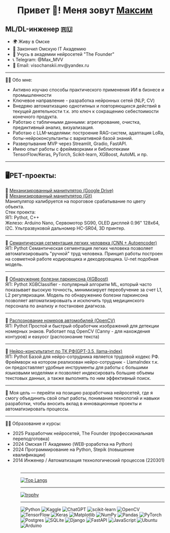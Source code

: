 <h1 align="center">Привет 👋! Меня зовут <a href="https://omsk.hh.ru/resume/1afcf736ff0e35161e0039ed1f6a3059304573" target="_blank">Максим</a>
<H2>ML/DL-инженер 🇷🇺 </h2>
<ul>
  <li>🌍 Живу в Омске
  <li>💼 Закончил Омскую IT Академию
  <li>💼 Учусь в академии нейросетей "The Founder"
  <li>📞 Telegram: @Max_MVV
  <li>📧 Email: visochanskii.mv@yandex.ru
</ul><hr>

  
👨‍💻 Обо мне:
<ul>
  <li>Активно изучаю способы практического применения ИИ в бизнесе и промышленности
  <li>Ключевое направление - разработка нейронных сетей (NLP, CV)
  <li>Внедряю автоматизацию однотипных и повторяющихся действий в текущей деятельности т.к. это ключ к сокращению себестоимости конечного продукта.
  <li>Работаю с табличными данными: агрегирование, очистка, предиктивный анализ, визуализация.
  <li>Работаю с LLM-моделями: построение RAG-систем, адаптация LoRa, боты-нейроконсультанты с вариативной базой знаний.
  <li>Развертывание MVP через Streamlit, Gradio, FastAPI.
  <li>Имею опыт работы с фреймворками и библиотеками TensorFlow/Keras, PyTorch, Scikit-learn, XGBoost, AutoML и пр.
</ul><hr>

  
<H2>🖥PET-проекты:</h2>
📌 <a href="https://drive.google.com/drive/folders/1rwi9dy6PUZjUMzvJkdmquxW2AZnIky3c?usp=sharing" target="_blank">Механизированный манипулятор (Google Drive)</a><br>
📌 <a href="https://github.com/Maxxx-VS/CV-Arduino" target="_blank">Механизированный манипулятор (Git)</a><br>
Манипулятор калибруется на пороговое срабатывание по цвету объекта.<br>
Стек проекта:<br>
ЯП: Pythot, C++<br>
Железо: Arduino Nano, Сервомотор SG90, OLED дисплей 0.96" 128x64, I2C. Ультразвуковой дальномер HC-SR04, 3D принтер.
<br><hr>
📌 <a href="https://colab.research.google.com/drive/1w_ZvicCnsrdUN1w1Xlap87mpkKRlUA0b?usp=sharing#scrollTo=hRRoQ5V7VL0b" target="_blank">Семантическая сегментация легких человека (CNN + Autoencoder)</a><br>
ЯП: Pythot
Семантическая сегментация легких человека позволяет автоматизировыать "ручной" труд человека.
Принцип работы построен на совметной работе кодировщика и декодеровщика. U-net подобная модель.
<br><hr>
📌 <a href=https://colab.research.google.com/drive/153zgr9vMFyGOcO17CbzS1M1zJm2Mob1b?usp=sharing" target="_blank">Обнаружение болезни паркинсона (XGBoost)</a><br>
ЯП: Pythot
XGBClassifier - популярный алгоритм ML, который часто показывает высокую точность, минимизирует переобучение за счет L1, L2 регуляризации.
Модель по обнаружению болезни паркинсона позволяет автоматизировыать и исключить труд медицинского персонала по анализу и постановке диагноза.
<br><hr>
📌 <a href=https://colab.research.google.com/drive/1NIXP0uNoVT8mnfg_vjN96y2h1cyhtbJn?usp=sharing>Распознование номеров автомобилей (OpenCV)</a><br>
ЯП: Pythot
Простой и быстрый обработчик изображений для детекции номерных знаков. Работает под OpenCV (Canny - для нахождения контуров) и easyocr (распозноание текста)
<br><hr>
📌 <a href=https://colab.research.google.com/drive/1Hf_5Jf0LMkzRpbbbX_GYgXkcVeEVBE16?usp=sharing#scrollTo=T0w1ahPLwTXK>Нейро-консультатнт по ТК РФ(GPT-3.5, llama-index)</a><br>
ЯП: Pythot
Базой для нейро-сотрудника является трудовой кодекс РФ.
Фреймворк на котором реализован нейро-сотрудник - LlamaIndex т.к. он предоставляет удобные инструменты для работы с большими языковыми моделями и позволяет индексировать большие объемы текстовых данных, а также выполнять по ним эффективный поиск.
<br><hr>

🎯 Моя цель — перейти на позицию разработчика нейросетей, где я смогу объединить свой опыт работы, понимание технологий и навыки разработки, чтобы вносить вклад в инновационные проекты и автоматизировать процессы.<hr>


👨‍🎓 Образование и курсы:
<ul>
  <li>2025 Разработчик нейросетей, The Founder (профессиональная переподготовка)
  <li>2024 Омская IT Академию (WEB-рзработка на Python)
  <li>2024 Программирование на Python, Stepik (повышение квалификации)
  <li>2014 Инженер / Автоматизация технологический процессов (220301)
<ul><br><hr>

[![Top Langs](https://github-readme-stats.vercel.app/api/top-langs/?username=Maxxx-VS&layout=compact&theme=vision-friendly-dark)](https://github.com/anuraghazra/github-readme-stats)
<hr>

[![trophy](https://github-profile-trophy.vercel.app/?username=Maxxx-VS&theme=onedark)](https://github.com/ryo-ma/github-profile-trophy)
<hr>

![Python](https://img.shields.io/badge/python-3670A0?style=for-the-badge&logo=python&logoColor=ffdd54)
![Kaggle](https://img.shields.io/badge/Kaggle-035a7d?style=for-the-badge&logo=kaggle&logoColor=white)
![ChatGPT](https://img.shields.io/badge/chatGPT-74aa9c?style=for-the-badge&logo=openai&logoColor=white)
![scikit-learn](https://img.shields.io/badge/scikit--learn-%23F7931E.svg?style=for-the-badge&logo=scikit-learn&logoColor=white)
![OpenCV](https://img.shields.io/badge/opencv-%23white.svg?style=for-the-badge&logo=opencv&logoColor=white)
![TensorFlow](https://img.shields.io/badge/TensorFlow-%23FF6F00.svg?style=for-the-badge&logo=TensorFlow&logoColor=white)
![Keras](https://img.shields.io/badge/Keras-%23D00000.svg?style=for-the-badge&logo=Keras&logoColor=white)
![Matplotlib](https://img.shields.io/badge/Matplotlib-%23ffffff.svg?style=for-the-badge&logo=Matplotlib&logoColor=black)
![NumPy](https://img.shields.io/badge/numpy-%23013243.svg?style=for-the-badge&logo=numpy&logoColor=white)
![Pandas](https://img.shields.io/badge/pandas-%23150458.svg?style=for-the-badge&logo=pandas&logoColor=white)
![PyTorch](https://img.shields.io/badge/PyTorch-%23EE4C2C.svg?style=for-the-badge&logo=PyTorch&logoColor=white)
![Postgres](https://img.shields.io/badge/postgres-%23316192.svg?style=for-the-badge&logo=postgresql&logoColor=white)
![SQLite](https://img.shields.io/badge/sqlite-%2307405e.svg?style=for-the-badge&logo=sqlite&logoColor=white)
![Django](https://img.shields.io/badge/django-%23092E20.svg?style=for-the-badge&logo=django&logoColor=white)
![FastAPI](https://img.shields.io/badge/FastAPI-005571?style=for-the-badge&logo=fastapi)
![JavaScript](https://img.shields.io/badge/javascript-%23323330.svg?style=for-the-badge&logo=javascript&logoColor=%23F7DF1E)
![Ubuntu](https://img.shields.io/badge/Ubuntu-E95420?style=for-the-badge&logo=ubuntu&logoColor=white)
![Arduino](https://img.shields.io/badge/-Arduino-00979D?style=for-the-badge&logo=Arduino&logoColor=white)

